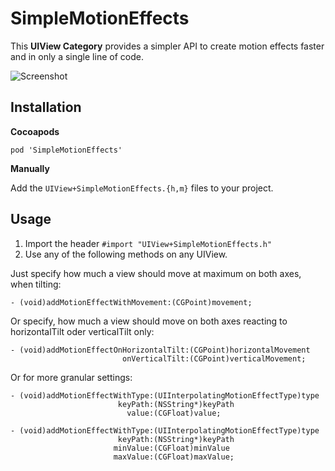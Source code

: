 # SimpleMotionEffects

This **UIView Category** provides a simpler API to create motion effects faster and in only a single line of code.

![Screenshot](../gfx/screenshot.png)

## Installation

**Cocoapods**

`pod 'SimpleMotionEffects'`

**Manually**

Add the `UIView+SimpleMotionEffects.{h,m}` files to your project.

## Usage

1. Import the header `#import "UIView+SimpleMotionEffects.h"`
2. Use any of the following methods on any UIView.

Just specify how much a view should move at maximum on both axes, when tilting:

	- (void)addMotionEffectWithMovement:(CGPoint)movement;
	
Or specify, how much a view should move on both axes reacting to horizontalTilt oder verticalTilt only:
	
	- (void)addMotionEffectOnHorizontalTilt:(CGPoint)horizontalMovement
	                         onVerticalTilt:(CGPoint)verticalMovement;

Or for more granular settings:

	- (void)addMotionEffectWithType:(UIInterpolatingMotionEffectType)type
	                        keyPath:(NSString*)keyPath
	                          value:(CGFloat)value;
	
	- (void)addMotionEffectWithType:(UIInterpolatingMotionEffectType)type
	                        keyPath:(NSString*)keyPath
	                       minValue:(CGFloat)minValue
	                       maxValue:(CGFloat)maxValue;
